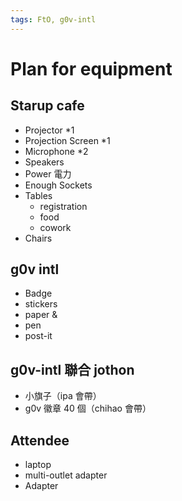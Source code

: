 ```yaml
---
tags: FtO, g0v-intl
---
```


# Plan for equipment

## Starup cafe 

* Projector *1
* Projection Screen *1
* Microphone *2
* Speakers
* Power 電力
* Enough Sockets
* Tables
    - registration
    - food
    - cowork
* Chairs

## g0v intl
* Badge
* stickers 
* paper &
* pen
* post-it

## g0v-intl 聯合 jothon
- 小旗子（ipa 會帶）
- g0v 徽章 40 個（chihao 會帶）

## Attendee
* laptop
* multi-outlet adapter
* Adapter